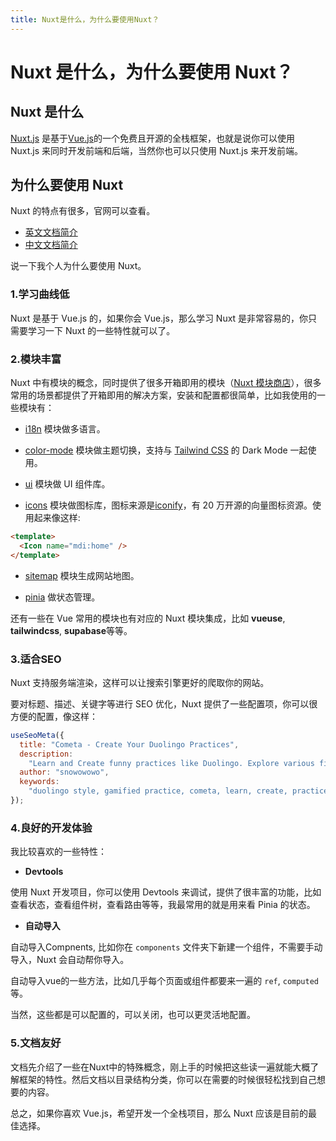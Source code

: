 ```yaml
---
title: Nuxt是什么，为什么要使用Nuxt？
---
```


# Nuxt 是什么，为什么要使用 Nuxt？

## Nuxt 是什么

[Nuxt.js](https://nuxt.com//) 是基于[Vue.js](https://cn.vuejs.org/)的一个免费且开源的全栈框架，也就是说你可以使用 Nuxt.js 来同时开发前端和后端，当然你也可以只使用 Nuxt.js 来开发前端。

## 为什么要使用 Nuxt

Nuxt 的特点有很多，官网可以查看。

- [英文文档简介](https://nuxt.com/docs/getting-started/introduction)
- [中文文档简介](https://nuxt.com.cn/docs/getting-started/introduction)

说一下我个人为什么要使用 Nuxt。

### 1.学习曲线低

Nuxt 是基于 Vue.js 的，如果你会 Vue.js，那么学习 Nuxt 是非常容易的，你只需要学习一下 Nuxt 的一些特性就可以了。

### 2.模块丰富

Nuxt 中有模块的概念，同时提供了很多开箱即用的模块（[Nuxt 模块商店](https://nuxt.com/modules)），很多常用的场景都提供了开箱即用的解决方案，安装和配置都很简单，比如我使用的一些模块有：

- [i18n](https://nuxt.com/modules/i18n) 模块做多语言。
  
- [color-mode](https://nuxt.com/modules/color-mode) 模块做主题切换，支持与 [Tailwind CSS](https://tailwindcss.com/) 的 Dark Mode 一起使用。
  
- [ui](https://nuxt.com/modules/ui) 模块做 UI 组件库。
  
- [icons](https://nuxt.com/modules/icons) 模块做图标库，图标来源是[iconify](https://iconify.design/)，有 20 万开源的向量图标资源。使用起来像这样:

```html
<template>
  <Icon name="mdi:home" />
</template>
```

- [sitemap](https://nuxt.com/modules/sitemap) 模块生成网站地图。
  
- [pinia](https://nuxt.com/modules/pinia) 做状态管理。

还有一些在 Vue 常用的模块也有对应的 Nuxt 模块集成，比如 **vueuse**, **tailwindcss**, **supabase**等等。

### 3.适合SEO

Nuxt 支持服务端渲染，这样可以让搜索引擎更好的爬取你的网站。
   
要对标题、描述、关键字等进行 SEO 优化，Nuxt 提供了一些配置项，你可以很方便的配置，像这样：
    
```js
useSeoMeta({
  title: "Cometa - Create Your Duolingo Practices",
  description:
    "Learn and Create funny practices like Duolingo. Explore various fields with interactive practices, creating and sharing your own.",
  author: "snowowowo",
  keywords:
    "duolingo style, gamified practice, cometa, learn, create, practices, duolingo, funny, history, math, science, language, like duolingo",
});
```

### 4.良好的开发体验

我比较喜欢的一些特性：

- **Devtools**

使用 Nuxt 开发项目，你可以使用 Devtools 来调试，提供了很丰富的功能，比如查看状态，查看组件树，查看路由等等，我最常用的就是用来看 Pinia 的状态。

- **自动导入**

自动导入Compnents, 比如你在 `components` 文件夹下新建一个组件，不需要手动导入，Nuxt 会自动帮你导入。

自动导入vue的一些方法，比如几乎每个页面或组件都要来一遍的 `ref`, `computed` 等。

当然，这些都是可以配置的，可以关闭，也可以更灵活地配置。

### 5.文档友好

文档先介绍了一些在Nuxt中的特殊概念，刚上手的时候把这些读一遍就能大概了解框架的特性。然后文档以目录结构分类，你可以在需要的时候很轻松找到自己想要的内容。

总之，如果你喜欢 Vue.js，希望开发一个全栈项目，那么 Nuxt 应该是目前的最佳选择。
